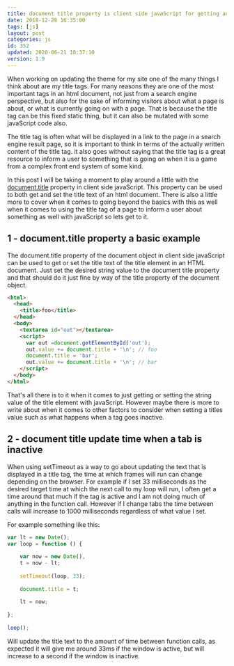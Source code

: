 ```yaml
---
title: document title property is client side javaScript for getting and setting the title tag
date: 2018-12-28 16:35:00
tags: [js]
layout: post
categories: js
id: 352
updated: 2020-06-21 10:37:10
version: 1.9
---
```


When working on updating the theme for my site one of the many things I think about are my title tags. For many reasons they are one of the most important tags in an html document, not just from a search engine perspective, but also for the sake of informing visitors about what a page is about, or what is currently going on with a page. That is because the title tag can be this fixed static thing, but it can also be mutated with some javaScript code also. 

The title tag is often what will be displayed in a link to the page in a search engine result page, so it is important to think in terms of the actually written content of the title tag. it also goes without saying that the title tag is a great resource to inform a user to something that is going on when it is a game from a complex front end system of some kind.

In this post I will be taking a moment to play around a little with the [document.title](https://developer.mozilla.org/en-US/docs/Web/API/Document/title) property in client side javaScript. This property can be used to both get and set the title text of an html document. There is also a little more to cover when it comes to going beyond the basics with this as well when it comes to using the title tag of a page to inform a user about something as well with javaScript so lets get to it.

<!-- more -->

## 1 - document.title property a basic example

The document.title property of the document object in client side javaScript can be used to get or set the title text of the title element in an HTML document. Just set the desired string value to the document title property and that should do it just fine by way of the title property of the document object.

```html
<html>
  <head>
    <title>foo</title>
  </head>
  <body>
    <textarea id="out"></textarea>
    <script>
      var out =document.getElementById('out');
      out.value += document.title + '\n'; // foo
      document.title = 'bar';
      out.value += document.title + '\n'; // bar
    </script>
  </body>
</html>
```

That's all there is to it when it comes to just getting or setting the string value of the title element with javaScript. However maybe there is more to write about when it comes to other factors to consider when setting a titles value such as what happens when a tag goes inactive. 

## 2 - document title update time when a tab is inactive

When using setTimeout as a way to go about updating the text that is displayed in a title tag, the time at which frames will run can change depending on the browser. For example if I set 33 milliseconds as the desired target time at which the next call to my loop will run, I often get a time around that much if the tag is active and I am not doing much of anything in the function call. However if I change tabs the time between calls will increase to 1000 milliseconds regardless of what value I set.

For example something like this:

```js
var lt = new Date();
var loop = function () {
 
    var now = new Date(),
    t = now - lt;
 
    setTimeout(loop, 33);
 
    document.title = t;
 
    lt = now;
 
};
 
loop();
```

Will update the title text to the amount of time between function calls, as expected it will give me around 33ms if the window is active, but will increase to a second if the window is inactive.
